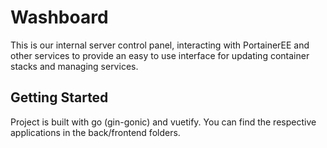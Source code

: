 # Washboard

This is our internal server control panel, interacting with PortainerEE and other services to provide an easy to use interface for updating container stacks and managing services.

## Getting Started

Project is built with go (gin-gonic) and vuetify.
You can find the respective applications in the back/frontend folders.

